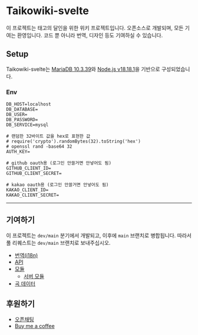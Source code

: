# Taikowiki-svelte 

이 프로젝트는 태고의 달인을 위한 위키 프로젝트입니다. 오픈소스로 개발되며, 모든 기여는 환영입니다. 코드 뿐 아니라 번역, 디자인 등도 기여하실 수 있습니다.

Setup
----------
Taikowiki-svelte는 [MariaDB 10.3.39](https://mariadb.com/kb/en/mariadb-10-3-39-release-notes/)와 [Node.js v18.18.1](https://nodejs.org/en/download/package-manager)을 기반으로 구성되었습니다.

### Env
```dotenv
DB_HOST=localhost
DB_DATABASE=
DB_USER=
DB_PASSWORD=
DB_SERVICE=mysql

# 랜덤한 32바이트 값을 hex로 표현한 값
# require('crypto').randomBytes(32).toString('hex')
# openssl rand -base64 32
AUTH_KEY=

# github oauth용 (로그인 안쓸거면 안넣어도 됨)
GITHUB_CLIENT_ID=
GITHUB_CLIENT_SECRET=

# kakao oauth용 (로그인 안쓸거면 안넣어도 됨)
KAKAO_CLIENT_ID=
KAKAO_CLIENT_SECRET=
```

----------

## 기여하기

이 프로젝트는 `dev/main` 분기에서 개발되고, 이후에 `main` 브랜치로 병합됩니다. 따라서 풀 리퀘스트는 `dev/main` 브랜치로 보내주십시오.

- [번역(i18n)](/docs/ko/i18n.md)
- [API](/docs/ko/api.md)
- [모듈](/docs/ko/module.md)
    - [서버 모듈](/docs/ko/server_module.md)
- [곡 데이터](/docs/ko/song%20data.md)

## 후원하기

- [오픈채팅](https://open.kakao.com/me/hotsixman)
- [Buy me a coffee](https://buymeacoffee.com/hotsixman)